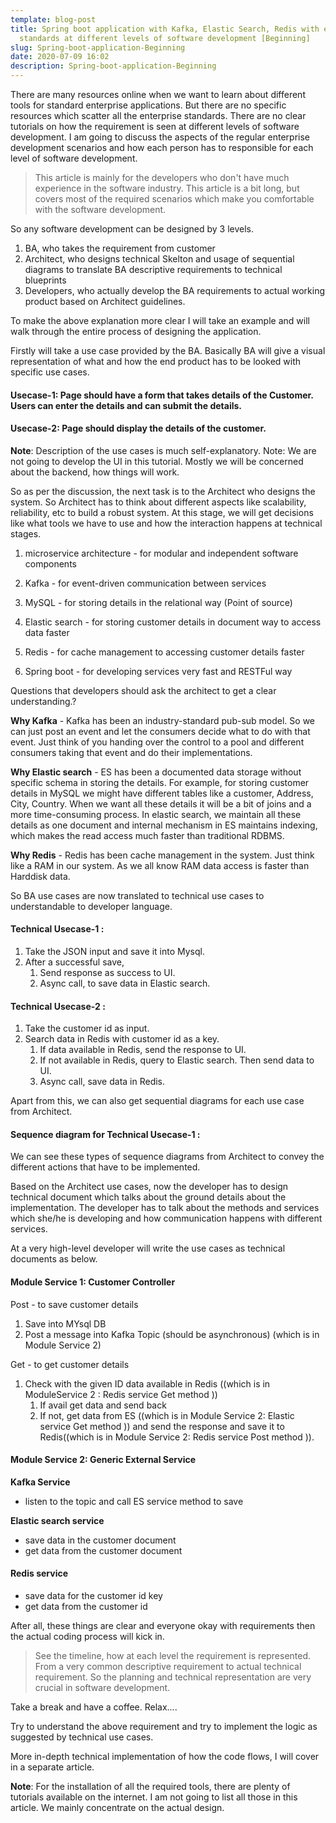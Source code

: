 ```yaml
---
template: blog-post
title: Spring boot application with Kafka, Elastic Search, Redis with enterprise
  standards at different levels of software development [Beginning]
slug: Spring-boot-application-Beginning
date: 2020-07-09 16:02
description: Spring-boot-application-Beginning
---
```

There are many resources online when we want to learn about different tools for standard enterprise applications. But there are no specific resources which scatter all the enterprise standards. There are no clear tutorials on how the requirement is seen at different levels of software development. I am going to discuss the aspects of the regular enterprise development scenarios and how each person has to responsible for each level of software development.

> This article is mainly for the developers who don't have much
> experience in the software industry. This article is a bit long, but
> covers most of the required scenarios which make you comfortable with
> the software development.

So any software development can be designed by 3 levels.

1.  BA, who takes the requirement from customer
2.  Architect, who designs technical Skelton and usage of sequential diagrams to translate BA descriptive requirements to technical blueprints
3.  Developers, who actually develop the BA requirements to actual working product based on Architect guidelines.

To make the above explanation more clear I will take an example and will walk through the entire process of designing the application.

Firstly will take a use case provided by the BA. Basically BA will give a visual representation of what and how the end product has to be looked with specific use cases.

#### Usecase-1: Page should have a form that takes details of the Customer. Users can enter the details and can submit the details.

#### Usecase-2: Page should display the details of the customer.

  

**Note**: Description of the use cases is much self-explanatory. Note: We are not going to develop the UI in this tutorial. Mostly we will be concerned about the backend, how things will work.

So as per the discussion, the next task is to the Architect who designs the system. So Architect has to think about different aspects like scalability, reliability, etc to build a robust system. At this stage, we will get decisions like what tools we have to use and how the interaction happens at technical stages.

1. microservice architecture - for modular and independent software components

2. Kafka - for event-driven communication between services

3. MySQL - for storing details in the relational way (Point of source)

4. Elastic search - for storing customer details in document way to access data faster

5. Redis - for cache management to accessing customer details faster

6. Spring boot - for developing services very fast and RESTFul way

  

Questions that developers should ask the architect to get a clear understanding.?

**Why Kafka**  - Kafka has been an industry-standard pub-sub model. So we can just post an event and let the consumers decide what to do with that event. Just think of you handing over the control to a pool and different consumers taking that event and do their implementations.

**Why Elastic search**  - ES has been a documented data storage without specific schema in storing the details. For example, for storing customer details in MySQL we might have different tables like a customer, Address, City, Country. When we want all these details it will be a bit of joins and a more time-consuming process. In elastic search, we maintain all these details as one document and internal mechanism in ES maintains indexing, which makes the read access much faster than traditional RDBMS.

**Why Redis** - Redis has been cache management in the system. Just think like a RAM in our system. As we all know RAM data access is faster than Harddisk data.

So BA use cases are now translated to technical use cases to understandable to developer language.

#### Technical Usecase-1 :

1.  Take the JSON input and save it into Mysql.
2.  After a successful save,
    1.  Send response as success to UI.
    2.  Async call, to save data in Elastic search.

#### Technical Usecase-2 :

1.  Take the customer id as input.
2.  Search data in Redis with customer id as a key.
    1.  If data available in Redis, send the response to UI.
    2.  If not available in Redis, query to Elastic search. Then send data to UI.
    3.  Async call, save data in Redis.

Apart from this, we can also get sequential diagrams for each use case from Architect.

#### Sequence diagram for Technical Usecase-1 :

We can see these types of sequence diagrams from Architect to convey the different actions that have to be implemented.

Based on the Architect use cases, now the developer has to design technical document which talks about the ground details about the implementation. The developer has to talk about the methods and services which she/he is developing and how communication happens with different services.

At a very high-level developer will write the use cases as technical documents as below.

#### Module Service 1: Customer Controller

Post - to save customer details

1.  Save into MYsql DB
2.  Post a message into Kafka Topic (should be asynchronous) (which is in Module Service 2)

Get - to get customer details

1.  Check with the given ID data available in Redis ((which is in ModuleService 2 : Redis service Get method ))
    1.  If avail get data and send back
    2.  If not, get data from ES ((which is in Module Service 2: Elastic service Get method )) and send the response and save it to Redis((which is in Module Service 2: Redis service Post method )).

#### Module Service 2: Generic External Service

**Kafka Service**
-   listen to the topic and call ES service method to save

**Elastic search service**
-   save data in the customer document
-   get data from the customer document

#### Redis service
-   save data for the customer id key
-   get data from the customer id

After all, these things are clear and everyone okay with requirements then the actual coding process will kick in.

> See the timeline, how at each level the requirement is represented.
> From a very common descriptive requirement to actual technical
> requirement. So the planning and technical representation are very
> crucial in software development.

Take a break and have a coffee. Relax....

Try to understand the above requirement and try to implement the logic as suggested by technical use cases.

More in-depth technical implementation of how the code flows, I will cover in a separate article.

**Note**: For the installation of all the required tools, there are plenty of tutorials available on the internet. I am not going to list all those in this article. We mainly concentrate on the actual design.
